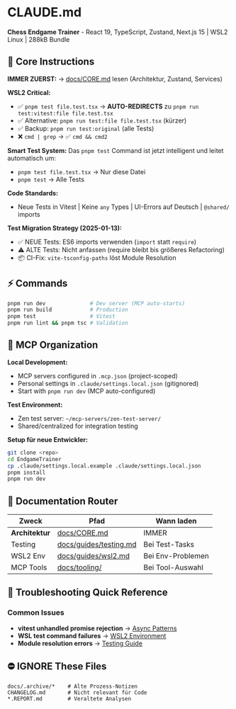 # CLAUDE.md

**Chess Endgame Trainer** - React 19, TypeScript, Zustand, Next.js 15 | WSL2 Linux | 288kB Bundle

## 🎯 Core Instructions

**IMMER ZUERST:** → [docs/CORE.md](docs/CORE.md) lesen (Architektur, Zustand, Services)

**WSL2 Critical:**
- ✅ `pnpm test file.test.tsx` → **AUTO-REDIRECTS** zu `pnpm run test:vitest:file file.test.tsx` 
- ✅ Alternative: `pnpm run test:file file.test.tsx` (kürzer)
- ✅ Backup: `pnpm run test:original` (alle Tests)
- ❌ `cmd | grep` → ✅ `cmd && cmd2`

**Smart Test System:**
Das `pnpm test` Command ist jetzt intelligent und leitet automatisch um:
- `pnpm test file.test.tsx` → Nur diese Datei 
- `pnpm test` → Alle Tests

**Code Standards:**
- Neue Tests in Vitest | Keine `any` Types | UI-Errors auf Deutsch | `@shared/` imports

**Test Migration Strategy (2025-01-13):**
- ✅ NEUE Tests: ES6 imports verwenden (`import` statt `require`)
- ⚠️ ALTE Tests: Nicht anfassen (require bleibt bis größeres Refactoring)
- 📦 CI-Fix: `vite-tsconfig-paths` löst Module Resolution

## ⚡ Commands

```bash
pnpm run dev              # Dev server (MCP auto-starts)
pnpm run build            # Production  
pnpm test                 # Vitest
pnpm run lint && pnpm tsc # Validation
```

## 🔧 MCP Organization

**Local Development:**
- MCP servers configured in `.mcp.json` (project-scoped)
- Personal settings in `.claude/settings.local.json` (gitignored)
- Start with `pnpm run dev` (MCP auto-configured)

**Test Environment:**
- Zen test server: `~/mcp-servers/zen-test-server/`
- Shared/centralized for integration testing

**Setup für neue Entwickler:**
```bash
git clone <repo>
cd EndgameTrainer
cp .claude/settings.local.example .claude/settings.local.json
pnpm install
pnpm run dev
```

## 📁 Documentation Router

| Zweck | Pfad | Wann laden |
|-------|------|------------|
| **Architektur** | [docs/CORE.md](docs/CORE.md) | IMMER |
| Testing | [docs/guides/testing.md](docs/guides/testing.md) | Bei Test-Tasks |
| WSL2 Env | [docs/guides/wsl2.md](docs/guides/wsl2.md) | Bei Env-Problemen |
| MCP Tools | [docs/tooling/](docs/tooling/) | Bei Tool-Auswahl |

## 🔧 Troubleshooting Quick Reference

### Common Issues
- **vitest unhandled promise rejection** → [Async Patterns](docs/troubleshooting/vitest-async-patterns.md)
- **WSL test command failures** → [WSL2 Environment](docs/guides/wsl2.md#testing-commands)
- **Module resolution errors** → [Testing Guide](docs/guides/testing.md#module-resolution)

## ⛔ IGNORE These Files

```
docs/.archive/*    # Alte Prozess-Notizen
CHANGELOG.md       # Nicht relevant für Code
*.REPORT.md        # Veraltete Analysen
```